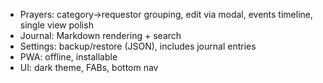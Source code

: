  - Prayers: category→requestor grouping, edit via modal, events timeline, single view polish
 - Journal: Markdown rendering + search
 - Settings: backup/restore (JSON), includes journal entries
 - PWA: offline, installable
 - UI: dark theme, FABs, bottom nav